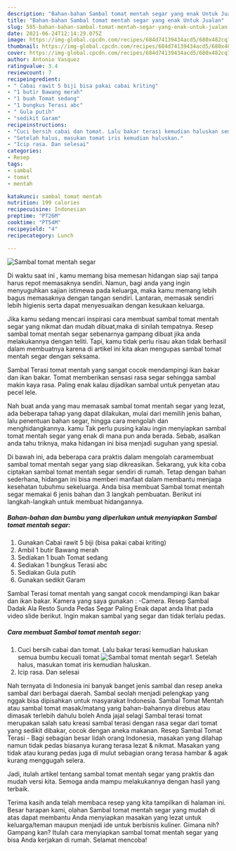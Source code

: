 ```yaml
---
description: "Bahan-bahan Sambal tomat mentah segar yang enak Untuk Jualan"
title: "Bahan-bahan Sambal tomat mentah segar yang enak Untuk Jualan"
slug: 585-bahan-bahan-sambal-tomat-mentah-segar-yang-enak-untuk-jualan
date: 2021-06-24T12:14:29.075Z
image: https://img-global.cpcdn.com/recipes/684d74139434acd5/680x482cq70/sambal-tomat-mentah-segar-foto-resep-utama.jpg
thumbnail: https://img-global.cpcdn.com/recipes/684d74139434acd5/680x482cq70/sambal-tomat-mentah-segar-foto-resep-utama.jpg
cover: https://img-global.cpcdn.com/recipes/684d74139434acd5/680x482cq70/sambal-tomat-mentah-segar-foto-resep-utama.jpg
author: Antonio Vasquez
ratingvalue: 3.4
reviewcount: 7
recipeingredient:
- " Cabai rawit 5 biji bisa pakai cabai kriting"
- "1 butir Bawang merah"
- "1 buah Tomat sedang"
- "1 bungkus Terasi abc"
- " Gula putih"
- "sedikit Garam"
recipeinstructions:
- "Cuci bersih cabai dan tomat. Lalu bakar terasi kemudian haluskan semua bumbu kecuali tomat"
- "Setelah halus, masukan tomat iris kemudian haluskan."
- "Icip rasa. Dan selesai"
categories:
- Resep
tags:
- sambal
- tomat
- mentah

katakunci: sambal tomat mentah 
nutrition: 199 calories
recipecuisine: Indonesian
preptime: "PT26M"
cooktime: "PT54M"
recipeyield: "4"
recipecategory: Lunch

---
```



![Sambal tomat mentah segar](https://img-global.cpcdn.com/recipes/684d74139434acd5/680x482cq70/sambal-tomat-mentah-segar-foto-resep-utama.jpg)

Di waktu  saat ini , kamu memang bisa memesan hidangan siap saji tanpa harus repot memasaknya sendiri. Namun, bagi anda yang ingin menyuguhkan sajian istimewa pada keluarga, maka kamu memang lebih bagus memasaknya dengan tangan sendiri. Lantaran, memasak sendiri lebih higienis serta dapat menyesuaikan dengan kesukaan keluarga.

Jika kamu sedang mencari inspirasi cara membuat sambal tomat mentah segar yang nikmat dan mudah dibuat,maka di sinilah tempatnya. Resep sambal tomat mentah segar  sebenarnya gampang dibuat jika anda melakukannya dengan teliti. Tapi, kamu tidak perlu risau akan tidak berhasil dalam membuatnya 
karena di artikel ini kita akan mengupas sambal tomat mentah segar dengan seksama.  

Sambal Terasi tomat mentah yang sangat cocok mendampingi ikan bakar dan ikan bakar. Tomat memberikan sensasi rasa segar sehingga sambal makin kaya rasa. Paling enak kalau dijadikan sambal untuk penyetan atau pecel lele.

Nah buat anda yang mau memasak sambal tomat mentah segar yang lezat, ada beberapa tahap yang dapat dilakukan, mulai dari memilih jenis bahan, lalu penentuan bahan segar, hingga cara mengolah dan menghidangkannya. kamu Tak perlu pusing kalau ingin menyiapkan sambal tomat mentah segar yang enak di mana pun anda berada. Sebab, asalkan anda  tahu triknya, maka hidangan ini bisa menjadi suguhan yang spesial.

Di bawah ini, ada beberapa cara praktis  dalam mengolah caramembuat sambal tomat mentah segar yang siap dikreasikan. Sekarang, yuk kita coba ciptakan sambal tomat mentah segar sendiri di rumah. Tetap dengan bahan sederhana, hidangan ini bisa memberi manfaat dalam membantu menjaga kesehatan tubuhmu sekeluarga. Anda bisa membuat Sambal tomat mentah segar memakai 6 jenis bahan dan 3 langkah pembuatan. Berikut ini langkah-langkah untuk membuat hidangannya.

<!--inarticleads1-->

##### Bahan-bahan dan bumbu yang diperlukan untuk menyiapkan Sambal tomat mentah segar:

1. Gunakan  Cabai rawit 5 biji (bisa pakai cabai kriting)
1. Ambil 1 butir Bawang merah
1. Sediakan 1 buah Tomat sedang
1. Sediakan 1 bungkus Terasi abc
1. Sediakan  Gula putih
1. Gunakan sedikit Garam


Sambal Terasi tomat mentah yang sangat cocok mendampingi ikan bakar dan ikan bakar. Kamera yang saya gunakan : -Camera. Resep Sambal Dadak Ala Resto Sunda Pedas Segar Paling Enak dapat anda lihat pada video slide berikut. Ingin makan sambal yang segar dan tidak terlalu pedas. 

<!--inarticleads2-->

##### Cara membuat Sambal tomat mentah segar:

1. Cuci bersih cabai dan tomat. Lalu bakar terasi kemudian haluskan semua bumbu kecuali tomat
<img src="https://img-global.cpcdn.com/steps/eb59a665bbd7c171/160x128cq70/sambal-tomat-mentah-segar-langkah-memasak-1-foto.jpg" alt="Sambal tomat mentah segar">1. Setelah halus, masukan tomat iris kemudian haluskan.
1. Icip rasa. Dan selesai


Nah ternyata di Indonesia ini banyak banget jenis sambal dan resep aneka sambal dari berbagai daerah. Sambal seolah menjadi pelengkap yang nggak bisa dipisahkan untuk masyarakat Indonesia. Sambal Tomat Mentah atau sambal tomat masak/matang yang bahan-bahannya direbus atau dimasak terlebih dahulu boleh Anda jajal selagi Sambal terasi tomat merupakan salah satu kreasi sambal terasi dengan rasa segar dari tomat yang sedikit dibakar, cocok dengan aneka makanan. Resep Sambal Tomat Terasi - Bagi sebagian besar lidah orang Indonesia, masakan yang dilahap namun tidak pedas biasanya kurang terasa lezat &amp; nikmat. Masakan yang tidak atau kurang pedas juga di mulut sebagian orang terasa hambar &amp; agak kurang menggugah selera. 

Jadi, itulah artikel tentang  sambal tomat mentah segar  yang praktis dan mudah versi kita. Semoga anda mampu melakukannya dengan hasil yang terbaik. 

Terima kasih anda telah membaca resep yang kita tampilkan di halaman ini. Besar harapan kami, olahan  Sambal tomat mentah segar yang mudah di atas dapat membantu Anda menyiapkan masakan yang lezat untuk keluarga/teman maupun menjadi ide untuk berbisnis kuliner. Gimana nih? Gampang kan? Itulah cara menyiapkan sambal tomat mentah segar yang bisa Anda kerjakan di rumah. Selamat mencoba!

